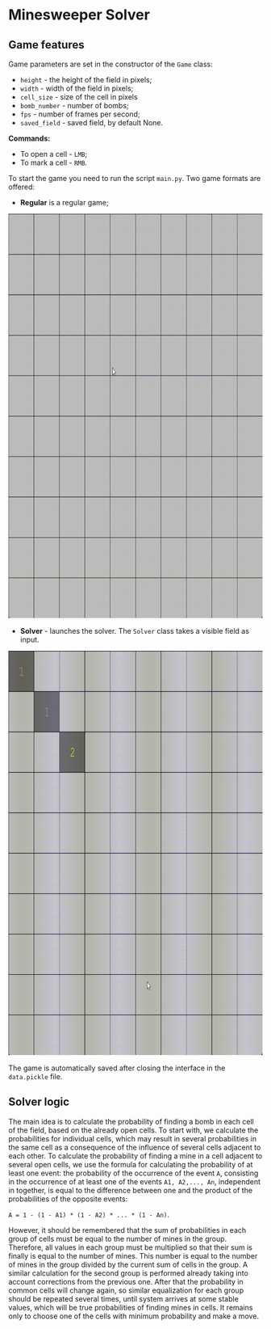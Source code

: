 # Minesweeper Solver

## Game features

Game parameters are set in the constructor of the `Game` class:
- `height` - the height of the field in pixels;
- `width` - width of the field in pixels;
- `cell_size` - size of the cell in pixels
- `bomb_number` - number of bombs;
- `fps` - number of frames per second;
- `saved_field` - saved field, by default None.

**Commands:**
- To open a cell - `LMB`;
- To mark a cell - `RMB`.

To start the game you need to run the script `main.py`. Two game formats are offered:

- **Regular** is a regular game;

<img height="800" src="img/regular.gif" width="800"/>

- **Solver** - launches the solver. The `Solver` class takes a visible field as input.

<img height="800" src="img/solver.gif" width="800"/>

The game is automatically saved after closing the interface in the `data.pickle` file.

## Solver logic

The main idea is to calculate the probability of finding a bomb in each cell of the field, 
based on the already open cells. To start with, we calculate the probabilities for
individual cells, which may result in several probabilities in the same cell as a 
consequence of the influence of several cells adjacent to each other. To calculate the 
probability of finding a mine in a cell adjacent to several open cells, we use the formula
for calculating the probability of at least one event: the probability of the 
occurrence of the event `A`, consisting in the occurrence of at least one of the 
events `A1, A2,..., An`, independent  in together, is equal to the difference between 
one and the product of the probabilities of the opposite events:

`A = 1 - (1 - A1) * (1 - A2) * ... * (1 - An)`. 

However, it should be remembered that the sum of probabilities in each group of cells
must be equal to the number of mines in the group. Therefore, all values in each group 
must be multiplied so that their sum is finally is equal to the number of mines. This
number is equal to the number of mines in the group divided by the current sum of
cells in the group. A similar calculation for the second group is performed already 
taking  into account corrections from the previous one. After that the probability in 
common cells will change again, so similar equalization for each group should be 
repeated several times, until system arrives at some stable values, which will be true 
probabilities of finding mines in cells. It remains only to choose one of the cells 
with minimum probability and make a move.
